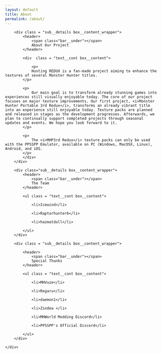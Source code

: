 ```yaml
---
layout: default
title: About
permalink: /about/
---
```


<div class="main-wrapper">
	<div class = "main-content sect text-container sub__details_wrapper">

		<div class = "sub__details box__content_wrapper">
			<header>
				<span class="bar__under"></span>
				About Our Project
			</header>

			<div  class = "text__cont box__content">

				<p>
				Hunting REDUX is a fan-made project aiming to enhance the textures of several Monster Hunter titles. 
			</p>

			<p>
				Our main goal is to transform already stunning games into experiences still visually enjoyable today. The core of our project focuses on major texture improvements. Our first project, <i>Monster Hunter Portable 3rd Redux</i>, transforms an already vibrant title into an experience still enjoyable today. Texture packs are planned and released in stages as the development progresses. Afterwards, we plan to continually support completed projects through seasonal updates and events. We hope you look forward to it.  
			</p>

			<p>
				The <i>MHP3rd Redux</i> texture packs can only be used with the PPSSPP Emulator, available on PC (Windows, MacOSX, Linux), Android, and iOS.
			</p>
			</div>
		</div>

		<div class="sub__details box__content_wrapper">
			<header>
				<span class="bar__under"></span>
				The Team
			</header>

			<ul class = "text__cont box__content">
				
				<li>Icewind</li>

				<li>Raptorhunter6</li>

				<li>hazmatdoll</li>

			</ul>
		</div>

		<div class = "sub__details box__content_wrapper"> 

			<header>
				<span class="bar__under"></span>
				Special Thanks
			</header>

			<ul class = "text__cont box__content">

				<li>MHVuze</li>

				<li>Regaru</li>

				<li>daemon1</li>

				<li>Zindea </li> 

				<li>MHWorld Modding Discord</li>

				<li>PPSSPP's Official Discord</li>

			</ul>
		</div>

	</div>
</div>